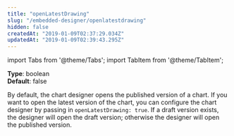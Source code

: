 ```yaml
---
title: "openLatestDrawing"
slug: "/embedded-designer/openlatestdrawing"
hidden: false
createdAt: "2019-01-09T02:37:29.034Z"
updatedAt: "2019-01-09T02:39:43.295Z"
---
```


import Tabs from '@theme/Tabs';
import TabItem from '@theme/TabItem';

**Type**: boolean  
**Default**: false  

By default, the chart designer opens the published version of a chart. If you want to open the latest version of the chart, you can configure the chart designer by passing in `openLatestDrawing: true`. If a draft version exists, the designer will open the draft version; otherwise the designer will open the published version.

